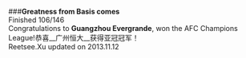 ###__Greatness from Basis comes__    
Finished 106/146       
Congratulations to __Guangzhou Evergrande__, won the AFC Champions League!恭喜__广州恒大__获得亚冠冠军！       
Reetsee.Xu updated on 2013.11.12     
